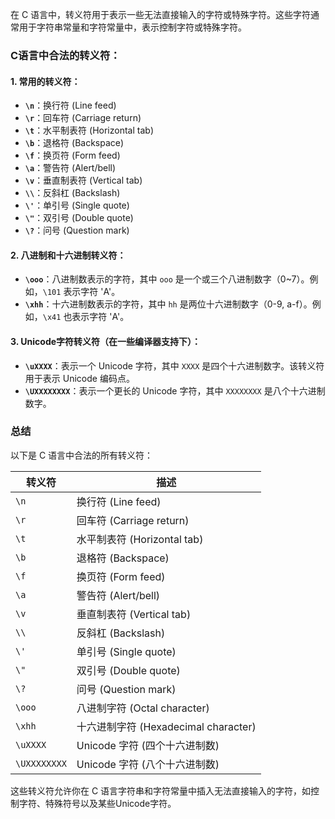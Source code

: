 在 C 语言中，转义符用于表示一些无法直接输入的字符或特殊字符。这些字符通常用于字符串常量和字符常量中，表示控制字符或特殊字符。

### C语言中合法的转义符：

#### 1. **常用的转义符**：
- **`\n`**：换行符 (Line feed)
- **`\r`**：回车符 (Carriage return)
- **`\t`**：水平制表符 (Horizontal tab)
- **`\b`**：退格符 (Backspace)
- **`\f`**：换页符 (Form feed)
- **`\a`**：警告符 (Alert/bell)
- **`\v`**：垂直制表符 (Vertical tab)
- **`\\`**：反斜杠 (Backslash)
- **`\'`**：单引号 (Single quote)
- **`\"`**：双引号 (Double quote)
- **`\?`**：问号 (Question mark)

#### 2. **八进制和十六进制转义符**：
- **`\ooo`**：八进制数表示的字符，其中 `ooo` 是一个或三个八进制数字（0~7）。例如，`\101` 表示字符 'A'。
- **`\xhh`**：十六进制数表示的字符，其中 `hh` 是两位十六进制数字（0-9, a-f）。例如，`\x41` 也表示字符 'A'。

#### 3. **Unicode字符转义符**（在一些编译器支持下）：
- **`\uXXXX`**：表示一个 Unicode 字符，其中 `XXXX` 是四个十六进制数字。该转义符用于表示 Unicode 编码点。
- **`\UXXXXXXXX`**：表示一个更长的 Unicode 字符，其中 `XXXXXXXX` 是八个十六进制数字。

### 总结
以下是 C 语言中合法的所有转义符：

| 转义符  | 描述                             |
|---------|----------------------------------|
| `\n`    | 换行符 (Line feed)               |
| `\r`    | 回车符 (Carriage return)         |
| `\t`    | 水平制表符 (Horizontal tab)       |
| `\b`    | 退格符 (Backspace)               |
| `\f`    | 换页符 (Form feed)               |
| `\a`    | 警告符 (Alert/bell)              |
| `\v`    | 垂直制表符 (Vertical tab)        |
| `\\`    | 反斜杠 (Backslash)               |
| `\'`    | 单引号 (Single quote)            |
| `\"`    | 双引号 (Double quote)            |
| `\?`    | 问号 (Question mark)             |
| `\ooo`  | 八进制字符 (Octal character)     |
| `\xhh`  | 十六进制字符 (Hexadecimal character) |
| `\uXXXX`| Unicode 字符 (四个十六进制数)   |
| `\UXXXXXXXX`| Unicode 字符 (八个十六进制数) |

这些转义符允许你在 C 语言字符串和字符常量中插入无法直接输入的字符，如控制字符、特殊符号以及某些Unicode字符。